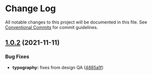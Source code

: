 # Change Log

All notable changes to this project will be documented in this file.
See [Conventional Commits](https://conventionalcommits.org) for commit guidelines.

## [1.0.2](https://github.com/VitauMX/vita-ui/compare/@vitau/typography@1.0.1...@vitau/typography@1.0.2) (2021-11-11)


### Bug Fixes

* **typography:** fixes from design QA ([4885a1f](https://github.com/VitauMX/vita-ui/commit/4885a1fc2a410f4091bec507833b6c6c33ca8ae3))
